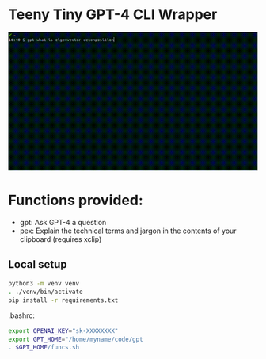 # Teeny Tiny GPT-4 CLI Wrapper

![](./gpt.gif)

# Functions provided:

- gpt: Ask GPT-4 a question
- pex: Explain the technical terms and jargon in the contents of your clipboard (requires xclip)

## Local setup

```bash
python3 -m venv venv
. ./venv/bin/activate
pip install -r requirements.txt
```

.bashrc:

```bash
export OPENAI_KEY="sk-XXXXXXXX"
export GPT_HOME="/home/myname/code/gpt
. $GPT_HOME/funcs.sh
```
